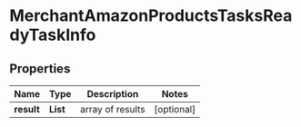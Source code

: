 # MerchantAmazonProductsTasksReadyTaskInfo


## Properties

| Name | Type | Description | Notes |
|------------ | ------------- | ------------- | -------------|
**result** | **List<MerchantAmazonProductsTasksReadyResultInfo>** | array of results |[optional]|